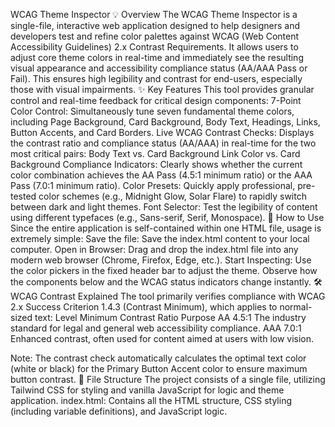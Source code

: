 WCAG Theme Inspector
💡 Overview
The WCAG Theme Inspector is a single-file, interactive web application designed to help designers and developers test and refine color palettes against WCAG (Web Content Accessibility Guidelines) 2.x Contrast Requirements.
It allows users to adjust core theme colors in real-time and immediately see the resulting visual appearance and accessibility compliance status (AA/AAA Pass or Fail). This ensures high legibility and contrast for end-users, especially those with visual impairments.
✨ Key Features
This tool provides granular control and real-time feedback for critical design components:
7-Point Color Control: Simultaneously tune seven fundamental theme colors, including Page Background, Card Background, Body Text, Headings, Links, Button Accents, and Card Borders.
Live WCAG Contrast Checks: Displays the contrast ratio and compliance status (AA/AAA) in real-time for the two most critical pairs:
Body Text vs. Card Background
Link Color vs. Card Background
Compliance Indicators: Clearly shows whether the current color combination achieves the AA Pass (4.5:1 minimum ratio) or the AAA Pass (7.0:1 minimum ratio).
Color Presets: Quickly apply professional, pre-tested color schemes (e.g., Midnight Glow, Solar Flare) to rapidly switch between dark and light themes.
Font Selector: Test the legibility of content using different typefaces (e.g., Sans-serif, Serif, Monospace).
🚀 How to Use
Since the entire application is self-contained within one HTML file, usage is extremely simple:
Save the file: Save the index.html content to your local computer.
Open in Browser: Drag and drop the index.html file into any modern web browser (Chrome, Firefox, Edge, etc.).
Start Inspecting: Use the color pickers in the fixed header bar to adjust the theme. Observe how the components below and the WCAG status indicators change instantly.
🛠️ WCAG Contrast Explained
The tool primarily verifies compliance with WCAG 2.x Success Criterion 1.4.3 (Contrast Minimum), which applies to normal-sized text:
Level
Minimum Contrast Ratio
Purpose
AA
4.5:1
The industry standard for legal and general web accessibility compliance.
AAA
7.0:1
Enhanced contrast, often used for content aimed at users with low vision.

Note: The contrast check automatically calculates the optimal text color (white or black) for the Primary Button Accent color to ensure maximum button contrast.
📄 File Structure
The project consists of a single file, utilizing Tailwind CSS for styling and vanilla JavaScript for logic and theme application.
index.html: Contains all the HTML structure, CSS styling (including variable definitions), and JavaScript logic.
